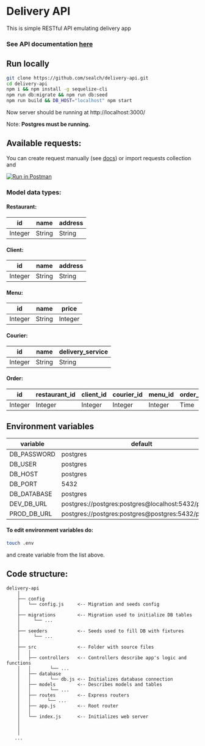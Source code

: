 # Delivery API

This is simple RESTful API emulating delivery app

### See API documentation <a href="https://documenter.getpostman.com/view/7031084/SzYbwwT6?version=latest">here</a>

## Run locally
```bash
git clone https://github.com/sealch/delivery-api.git
cd delivery-api
npm i && npm install -g sequelize-cli
npm run db:migrate && npm run db:seed
npm run build && DB_HOST="localhost" npm start

```
Now server should be running at http://localhost:3000/

Note: <b>Postgres must be running.</b>

## Available requests:
You can create request manually (see <a href="https://documenter.getpostman.com/view/7031084/SzYbwwT6?version=latest">docs</a>) or import requests collection and <div style="vertical-align: middle;">[![Run in Postman](https://run.pstmn.io/button.svg)](https://app.getpostman.com/run-collection/e3a1fe73004491af042f)</div>

### Model data types:
#### Restaurant:
| id | name |  address |
| ------ | ------ | ------ |
| Integer | String | String |

#### Client:
| id | name |  address |
| ------ | ------ | ------ |
| Integer | String | String |

#### Menu:
| id | name |  price |
| ------ | ------ | ------ |
| Integer | String | Integer |

#### Courier:
| id | name |  delivery_service |
| ------ | ------ | ------ |
| Integer | String | String |

#### Order:
| id | restaurant_id | client_id | courier_id | menu_id | order_time | delivery_time |
| ------ | ------ | ------ | ------ | ------ | ------ | ------ |
| Integer | Integer | Integer | Integer | Integer | Time | Time |

## Environment variables
| variable | default |  required |
| ------ | ------ | ------ |
| DB_PASSWORD | postgres | no |
| DB_USER | postgres | no |
| DB_HOST | postgres | yes |
| DB_PORT | 5432 | no |
| DB_DATABASE | postgres | no |
| DEV_DB_URL | postgres://postgres:postgres@localhost:5432/postgres | no |
| PROD_DB_URL | postgres://postgres:postgres@postgres:5432/postgres | no |

#### To edit environment variables do:

```bash
touch .env

```
and create variable from the list above.

## Code structure:
```
delivery-api
    │  
    ├── config
    │   └── config.js     <-- Migration and seeds config
    │ 
    ├── migrations        <-- Migration used to initialize DB tables
    │     └── ...
    │ 
    ├── seeders           <-- Seeds used to fill DB with fixtures
    │     └── ...
    │ 
    ├── src               <-- Folder with source files
    │   │ 
    │   ├── controllers   <-- Controllers describe app's logic and functions
    │   │       └── ...
    │   ├── database      
    │   │       └── db.js <-- Initializes database connection
    │   ├── models        <-- Describes models and tables
    │   │       └── ...
    │   ├── routes        <-- Express routers
    │   │      └── ...
    │   ├── app.js        <-- Root router
    │   │ 
    │   └── index.js      <-- Initializes web server
    │
    │
    │
   ...
```


